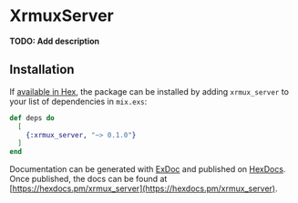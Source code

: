 # XrmuxServer

**TODO: Add description**

## Installation

If [available in Hex](https://hex.pm/docs/publish), the package can be installed
by adding `xrmux_server` to your list of dependencies in `mix.exs`:

```elixir
def deps do
  [
    {:xrmux_server, "~> 0.1.0"}
  ]
end
```

Documentation can be generated with [ExDoc](https://github.com/elixir-lang/ex_doc)
and published on [HexDocs](https://hexdocs.pm). Once published, the docs can
be found at [https://hexdocs.pm/xrmux_server](https://hexdocs.pm/xrmux_server).

